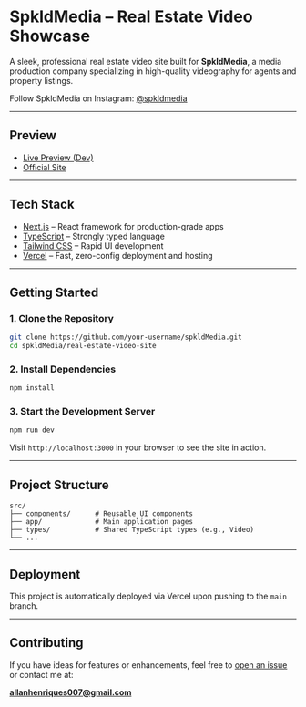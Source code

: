 # SpkldMedia – Real Estate Video Showcase

A sleek, professional real estate video site built for **SpkldMedia**, a media production company specializing in high-quality videography for agents and property listings.

Follow SpkldMedia on Instagram: [@spkldmedia](https://www.instagram.com/spkldmedia/?hl=en)

---

## Preview

- [Live Preview (Dev)](https://spkld-media.vercel.app/)
- [Official Site](https://www.spkldmedia.com/)

---

## Tech Stack

- [Next.js](https://nextjs.org/) – React framework for production-grade apps  
- [TypeScript](https://www.typescriptlang.org/) – Strongly typed language 
- [Tailwind CSS](https://tailwindcss.com/) – Rapid UI development  
- [Vercel](https://vercel.com/) – Fast, zero-config deployment and hosting  

---

## Getting Started

### 1. Clone the Repository

```bash
git clone https://github.com/your-username/spkldMedia.git
cd spkldMedia/real-estate-video-site
```

### 2. Install Dependencies

```bash
npm install
```

### 3. Start the Development Server

```bash
npm run dev
```

Visit `http://localhost:3000` in your browser to see the site in action.

---

## Project Structure

```
src/
├── components/      # Reusable UI components
├── app/             # Main application pages
├── types/           # Shared TypeScript types (e.g., Video)
└── ...
```

---

## Deployment

This project is automatically deployed via Vercel upon pushing to the `main` branch.

---

## Contributing

If you have ideas for features or enhancements, feel free to [open an issue](https://github.com/arcanstone/spkldMedia/issues) or contact me at:

**allanhenriques007@gmail.com**
